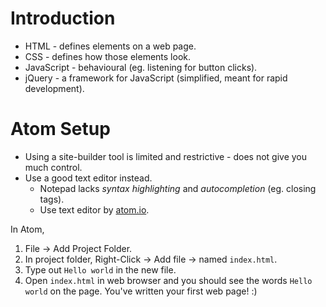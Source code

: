 # Introduction

- HTML - defines elements on a web page.
- CSS - defines how those elements look.
- JavaScript - behavioural (eg. listening for button clicks).
- jQuery - a framework for JavaScript (simplified, meant for rapid development).

# Atom Setup

- Using a site-builder tool is limited and restrictive - does not give you much control.
- Use a good text editor instead.
  - Notepad lacks *syntax highlighting* and *autocompletion* (eg. closing tags).
  - Use text editor by [atom.io](https://atom.io/).

In Atom,
1. File -> Add Project Folder.
2. In project folder, Right-Click -> Add file -> named `index.html`.
3. Type out `Hello world` in the new file.
4. Open `index.html` in web browser and you should see the words `Hello world` on the page. You've written your first web page! :)

